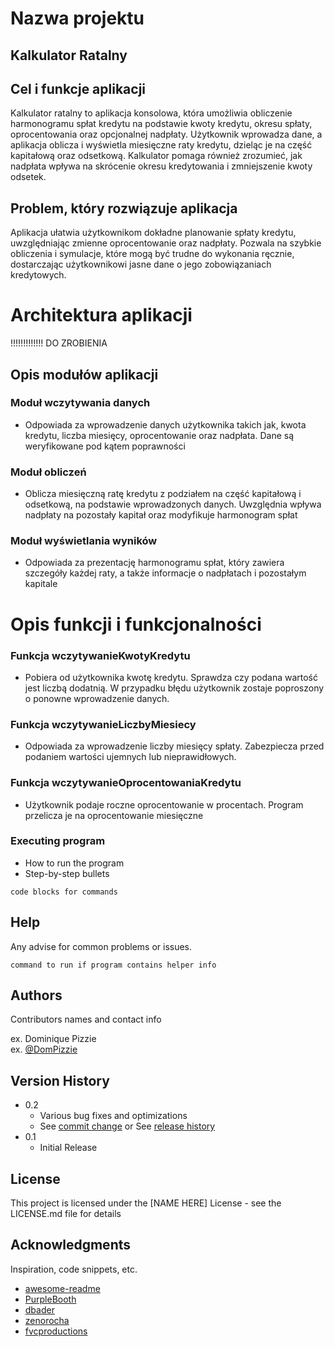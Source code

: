 # Nazwa projektu

## Kalkulator Ratalny

## Cel i funkcje aplikacji
Kalkulator ratalny to aplikacja konsolowa, która umożliwia obliczenie harmonogramu spłat kredytu na podstawie kwoty kredytu, okresu spłaty, oprocentowania oraz opcjonalnej nadpłaty. Użytkownik wprowadza dane, a aplikacja oblicza i wyświetla miesięczne raty kredytu, dzieląc je na część kapitałową oraz odsetkową. Kalkulator pomaga również zrozumieć, jak nadpłata wpływa na skrócenie okresu kredytowania i zmniejszenie kwoty odsetek.

## Problem, który rozwiązuje aplikacja
Aplikacja ułatwia użytkownikom dokładne planowanie spłaty kredytu, uwzględniając zmienne oprocentowanie oraz nadpłaty. Pozwala na szybkie obliczenia i symulacje, które mogą być trudne do wykonania ręcznie, dostarczając użytkownikowi jasne dane o jego zobowiązaniach kredytowych.

# Architektura aplikacji
!!!!!!!!!!!!! DO ZROBIENIA

## Opis modułów aplikacji

### Moduł wczytywania danych
* Odpowiada za wprowadzenie danych użytkownika takich jak, kwota kredytu, liczba miesięcy, oprocentowanie oraz nadpłata. Dane są weryfikowane pod kątem poprawności

### Moduł obliczeń
* Oblicza miesięczną ratę kredytu z podziałem na część kapitałową i odsetkową, na podstawie wprowadzonych danych. Uwzględnia wpływa nadpłaty na pozostały kapitał oraz modyfikuje harmonogram spłat

### Moduł wyświetlania wyników
* Odpowiada za prezentację harmonogramu spłat, który zawiera szczegóły każdej raty, a także informacje o nadpłatach i pozostałym kapitale

# Opis funkcji i funkcjonalności

### Funkcja wczytywanieKwotyKredytu
* Pobiera od użytkownika kwotę kredytu. Sprawdza czy podana wartość jest liczbą dodatnią. W przypadku błędu użytkownik zostaje poproszony o ponowne wprowadzenie danych.

### Funkcja wczytywanieLiczbyMiesiecy
* Odpowiada za wprowadzenie liczby miesięcy spłaty. Zabezpiecza przed podaniem wartości ujemnych lub nieprawidłowych.

### Funkcja wczytywanieOprocentowaniaKredytu
* Użytkownik podaje roczne oprocentowanie w procentach. Program przelicza je na oprocentowanie miesięczne
### Executing program

* How to run the program
* Step-by-step bullets
```
code blocks for commands
```

## Help

Any advise for common problems or issues.
```
command to run if program contains helper info
```

## Authors

Contributors names and contact info

ex. Dominique Pizzie  
ex. [@DomPizzie](https://twitter.com/dompizzie)

## Version History

* 0.2
    * Various bug fixes and optimizations
    * See [commit change]() or See [release history]()
* 0.1
    * Initial Release

## License

This project is licensed under the [NAME HERE] License - see the LICENSE.md file for details

## Acknowledgments

Inspiration, code snippets, etc.
* [awesome-readme](https://github.com/matiassingers/awesome-readme)
* [PurpleBooth](https://gist.github.com/PurpleBooth/109311bb0361f32d87a2)
* [dbader](https://github.com/dbader/readme-template)
* [zenorocha](https://gist.github.com/zenorocha/4526327)
* [fvcproductions](https://gist.github.com/fvcproductions/1bfc2d4aecb01a834b46)
